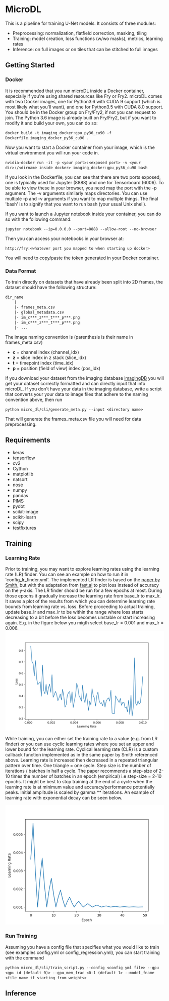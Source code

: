 # MicroDL

This is a pipeline for training U-Net models. It consists of three modules:

* Preprocessing: normalization, flatfield correction, masking, tiling
* Training: model creation, loss functions (w/wo masks), metrics, learning rates
* Inference: on full images or on tiles that can be stitched to full images

## Getting Started

### Docker

It is recommended that you run microDL inside a Docker container, especially if you're using shared resources like Fry
or Fry2. microDL comes with two Docker images, one for Python3.6 with CUDA 9 support (which is most likely what
you'll want), and one for Python3.5 with CUDA 8.0 support. You should be in the Docker group on Fry/Fry2, if not you
can request to join. The Python 3.6 image is already built on Fry/Fry2, but if you want to modify it and build your own,
you can do so:
```
docker build -t imaging_docker:gpu_py36_cu90 -f Dockerfile.imaging_docker_py36_cu90 .
```
Now you want to start a Docker container from your image, which is the virtual environment you will run your code in.
```buildoutcfg
nvidia-docker run -it -p <your port>:<exposed port> -v <your dir>:/<dirname inside docker> imaging_docker:gpu_py36_cu90 bash
```
If you look in the Dockerfile, you can see that there are two ports exposed, one is typically used for Jupyter (8888)
and one for Tensorboard (6006). To be able to view these in your browser, you need map the port with the -p argument.
The -v arguments similarly maps directories. You can use multiple -p and -v arguments if you want to map multiple things.
The final 'bash' is to signify that you want to run bash (your usual Unix shell). 

If you want to launch a Jupyter notebook inside your container, you can do so with the following command:
```buildoutcfg
jupyter notebook --ip=0.0.0.0 --port=8888 --allow-root --no-browser
```
Then you can access your notebooks in your browser at:
```buildoutcfg
http://fry:<whatever port you mapped to when starting up docker>
```
You will need to copy/paste the token generated in your Docker container.

### Data Format

To train directly on datasets that have already been split into 2D frames, the dataset
should have the following structure:

```buildoutcfg
dir_name
    |
    |- frames_meta.csv
    |- global_metadata.csv
    |- im_c***_z***_t***_p***.png
    |- im_c***_z***_t***_p***.png
    |- ...
```
The image naming convention is (parenthesis is their name in frames_meta.csv)
* **c** = channel index     (channel_idx)
* **z** = slice index in z stack (slice_idx)
* **t** = timepoint index   (time_idx)
* **p** = position (field of view) index (pos_idx)

If you download your dataset from the imaging database [imagingDB](https://github.com/czbiohub/imagingDB)
you will get your dataset correctly formatted and can directly input that into microDL.
If you don't have your data in the imaging database, write a script that converts your 
your data to image files that adhere to the naming convention above, then run 

```buildoutcfg
python micro_dl/cli/generate_meta.py --input <directory name>
```
That will generate the frames_meta.csv file you will need for data preprocessing.


## Requirements

* keras
* tensorflow
* cv2
* Cython
* matplotlib
* natsort
* nose
* numpy
* pandas
* PIMS
* pydot
* scikit-image
* scikit-learn
* scipy
* testfixtures

## Training

### Learning Rate
Prior to training, you may want to explore learning rates using the learning rate (LR) finder.
You can see an example on how to run it in 'config_lr_finder.yml'.
The implemented LR finder is based on the [paper by Smith.](https://arxiv.org/abs/1506.01186)
but with the adaptation from [fast.ai](http://www.fast.ai/) to plot loss instead of accuracy
on the y-axis.
The LR finder should be run for a few epochs at most. During those epochs it gradually increase
the learning rate from base_lr to max_lr.
It saves a plot of the results from which you can determine learning
rate bounds from learning rate vs. loss.
Before proceeding to actual training, update base_lr and max_lr to be within the range where
loss starts decreasing to a bit before the loss becomes unstable or start increasing again.
E.g. in the figure below you migth select base_lr = 0.001 and max_lr = 0.006.
![LR Finder](lr_finder_result.png?raw=true "Title")

While training, you can either set the training rate to a value (e.g. from LR finder)
or you can use cyclic learning rates where you set an upper and lower bound for the learning rate.
Cyclical learning rate (CLR) is a custom callback function implemented as in the same paper by Smith
referenced above.
Learning rate is increased then decreased in a repeated triangular
pattern over time. One triangle = one cycle.
Step size is the number of iterations / batches in half a cycle.
The paper recommends a step-size of 2-10 times the number of batches in
an epoch (empirical) i.e step-size = 2-10 epochs.
It might be best to stop training at the end of a cycle when the learning rate is
at minimum value and accuracy/performance potentially peaks.
Initial amplitude is scaled by gamma ** iterations. An example of learning rate with
exponential decay can be seen below.

![LR Finder](CLR.png?raw=true "Title")

### Run Training

Assuming you have a config file that specifies what you would like to train
(see examples config.yml or config_regression.yml), you can start training with the command
```buildoutcfg
python micro_dl/cli/train_script.py --config <config yml file> --gpu <gpu id (default 0)> --gpu_mem_frac <0-1 (default 1> --model_fname <file name if starting from weights>
```

    

## Inference
